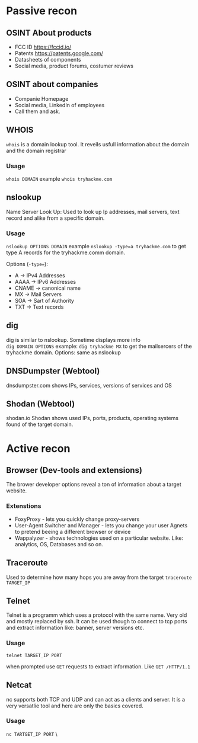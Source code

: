 # Passive recon
## OSINT About products
- FCC ID https://fccid.io/
- Patents https://patents.google.com/
- Datasheets of components
- Social media, product forums, costumer reviews

## OSINT about companies
- Companie Homepage
- Social media, LinkedIn of employees
- Call them and ask.

## WHOIS
`whois` is a domain lookup tool.
It reveils usfull information about the domain and the domain registrar

### Usage
`whois DOMAIN` example `whois tryhackme.com`

## nslookup
Name Server Look Up: Used to look up Ip addresses, mail servers, text record and alike from a specific domain.

### Usage
`nslookup OPTIONS DOMAIN` example `nslookup -type=a tryhackme.com` to get type A records for the tryhackme.comm domain.

Options (`-type=`):
- A 	-> IPv4 Addresses
- AAAA 	-> IPv6 Addresses
- CNAME -> canonical name
- MX 	-> Mail Servers
- SOA 	-> Sart of Authority
- TXT 	-> Text records

## dig
dig is similar to nslookup. Sometime displays more info \
`dig DOMAIN OPTIONS` example: `dig tryhackme MX` to get the mailsercers of the tryhackme domain. Options: same as nslookup

## DNSDumpster (Webtool)
dnsdumpster.com
shows IPs, services, versions of services and OS

## Shodan (Webtool)
shodan.io
Shodan shows used IPs, ports, products, operating systems found of the target domain.

# Active recon
## Browser (Dev-tools and extensions)
The brower developer options reveal a ton of information about a target website.

### Extenstions
- FoxyProxy - lets you quickly change proxy-servers
- User-Agent Switcher and Manager - lets you change your user Agnets to pretend beeing a different browser or device
- Wappalyzer - shows technologies used on a particular website. Like: analytics, OS, Databases and so on.

## Traceroute
Used to determine how many hops you are away from the target 
`traceroute TARGET_IP`

## Telnet
Telnet is a programm which uses a protocol with the same name. Very old and mostly replaced by ssh.
It can be used though to connect to tcp ports and extract information like: banner, server versions etc.

### Usage
`telnet TARGET_IP PORT`

when prompted use `GET` requests to extract information. Like `GET /HTTP/1.1`

## Netcat
nc supports both TCP and UDP and can act as a clients and server.
It is a very versatlie tool and here are only the basics covered.

### Usage
`nc TARTGET_IP PORT` \
